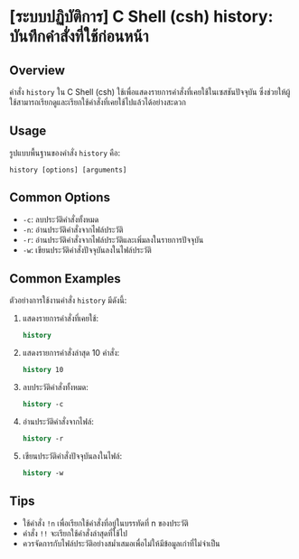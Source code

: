 # [ระบบปฏิบัติการ] C Shell (csh) history: บันทึกคำสั่งที่ใช้ก่อนหน้า

## Overview
คำสั่ง `history` ใน C Shell (csh) ใช้เพื่อแสดงรายการคำสั่งที่เคยใช้ในเซสชันปัจจุบัน ซึ่งช่วยให้ผู้ใช้สามารถเรียกดูและเรียกใช้คำสั่งที่เคยใช้ไปแล้วได้อย่างสะดวก

## Usage
รูปแบบพื้นฐานของคำสั่ง `history` คือ:

```
history [options] [arguments]
```

## Common Options
- `-c`: ลบประวัติคำสั่งทั้งหมด
- `-n`: อ่านประวัติคำสั่งจากไฟล์ประวัติ
- `-r`: อ่านประวัติคำสั่งจากไฟล์ประวัติและเพิ่มลงในรายการปัจจุบัน
- `-w`: เขียนประวัติคำสั่งปัจจุบันลงในไฟล์ประวัติ

## Common Examples
ตัวอย่างการใช้งานคำสั่ง `history` มีดังนี้:

1. แสดงรายการคำสั่งที่เคยใช้:
   ```csh
   history
   ```

2. แสดงรายการคำสั่งล่าสุด 10 คำสั่ง:
   ```csh
   history 10
   ```

3. ลบประวัติคำสั่งทั้งหมด:
   ```csh
   history -c
   ```

4. อ่านประวัติคำสั่งจากไฟล์:
   ```csh
   history -r
   ```

5. เขียนประวัติคำสั่งปัจจุบันลงในไฟล์:
   ```csh
   history -w
   ```

## Tips
- ใช้คำสั่ง `!n` เพื่อเรียกใช้คำสั่งที่อยู่ในบรรทัดที่ n ของประวัติ
- คำสั่ง `!!` จะเรียกใช้คำสั่งล่าสุดที่ใช้ไป
- ควรจัดการกับไฟล์ประวัติอย่างสม่ำเสมอเพื่อไม่ให้มีข้อมูลเก่าที่ไม่จำเป็น